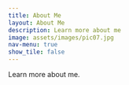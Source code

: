 ```yaml
---
title: About Me
layout: About Me
description: Learn more about me
image: assets/images/pic07.jpg
nav-menu: true
show_tile: false
---
```


Learn more about me.
